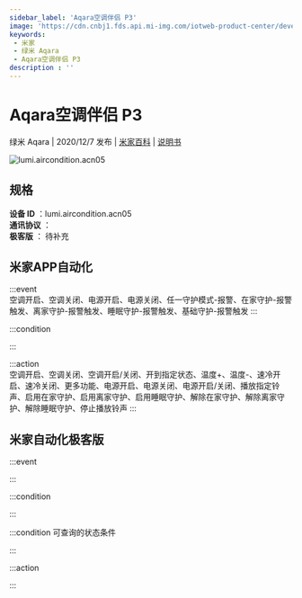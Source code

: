 ```yaml
---
sidebar_label: 'Aqara空调伴侣 P3'
image: 'https://cdn.cnbj1.fds.api.mi-img.com/iotweb-product-center/developer_1583814272010KuBKHIvQ.png?GalaxyAccessKeyId=AKVGLQWBOVIRQ3XLEW&Expires=9223372036854775807&Signature=dxs2ceitwpkzC0OeUrBFtrFyObk='
keywords: 
 - 米家
 - 绿米 Aqara
 - Aqara空调伴侣 P3
description : ''
---
```

# Aqara空调伴侣 P3

绿米 Aqara | 2020/12/7 发布 | [米家百科](https://home.mi.com/webapp/content/baike/product/index.html?model=lumi.aircondition.acn05) | [说明书](https://home.mi.com/views/introduction.html?model=lumi.aircondition.acn05&region=cn)

![lumi.aircondition.acn05](https://cdn.cnbj1.fds.api.mi-img.com/iotweb-product-center/developer_1583814272010KuBKHIvQ.png?GalaxyAccessKeyId=AKVGLQWBOVIRQ3XLEW&Expires=9223372036854775807&Signature=dxs2ceitwpkzC0OeUrBFtrFyObk=)

## 规格  
> 
**设备 ID** ：lumi.aircondition.acn05  
**通讯协议** ：  
**极客版**  ： 待补充 


## 米家APP自动化  

:::event  
空调开启、空调关闭、电源开启、电源关闭、任一守护模式-报警、在家守护-报警触发、离家守护-报警触发、睡眠守护-报警触发、基础守护-报警触发
:::

:::condition  

:::

:::action   
空调开启、空调关闭、空调开启/关闭、开到指定状态、温度+、温度-、速冷开启、速冷关闭、更多功能、电源开启、电源关闭、电源开启/关闭、播放指定铃声、启用在家守护、启用离家守护、启用睡眠守护、解除在家守护、解除离家守护、解除睡眠守护、停止播放铃声
:::

## 米家自动化极客版  

:::event  

:::

:::condition  

:::

:::condition 可查询的状态条件  

:::

:::action  

:::

        
